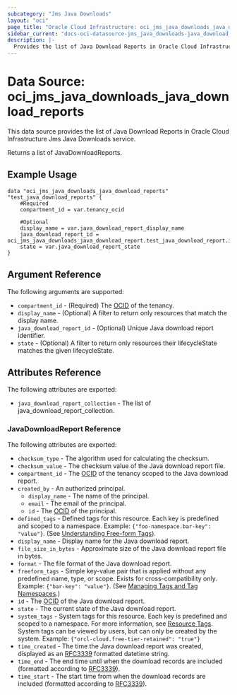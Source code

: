 ```yaml
---
subcategory: "Jms Java Downloads"
layout: "oci"
page_title: "Oracle Cloud Infrastructure: oci_jms_java_downloads_java_download_reports"
sidebar_current: "docs-oci-datasource-jms_java_downloads-java_download_reports"
description: |-
  Provides the list of Java Download Reports in Oracle Cloud Infrastructure Jms Java Downloads service
---
```


# Data Source: oci_jms_java_downloads_java_download_reports
This data source provides the list of Java Download Reports in Oracle Cloud Infrastructure Jms Java Downloads service.

Returns a list of JavaDownloadReports.


## Example Usage

```hcl
data "oci_jms_java_downloads_java_download_reports" "test_java_download_reports" {
	#Required
	compartment_id = var.tenancy_ocid

	#Optional
	display_name = var.java_download_report_display_name
	java_download_report_id = oci_jms_java_downloads_java_download_report.test_java_download_report.id
	state = var.java_download_report_state
}
```

## Argument Reference

The following arguments are supported:

* `compartment_id` - (Required) The [OCID](https://docs.cloud.oracle.com/iaas/Content/General/Concepts/identifiers.htm) of the tenancy. 
* `display_name` - (Optional) A filter to return only resources that match the display name.
* `java_download_report_id` - (Optional) Unique Java download report identifier.
* `state` - (Optional) A filter to return only resources their lifecycleState matches the given lifecycleState.


## Attributes Reference

The following attributes are exported:

* `java_download_report_collection` - The list of java_download_report_collection.

### JavaDownloadReport Reference

The following attributes are exported:

* `checksum_type` - The algorithm used for calculating the checksum.
* `checksum_value` - The checksum value of the Java download report file.
* `compartment_id` - The [OCID](https://docs.cloud.oracle.com/iaas/Content/General/Concepts/identifiers.htm) of the tenancy scoped to the Java download report. 
* `created_by` - An authorized principal.
	* `display_name` - The name of the principal.
	* `email` - The email of the principal.
	* `id` - The [OCID](https://docs.cloud.oracle.com/iaas/Content/General/Concepts/identifiers.htm) of the principal.
* `defined_tags` - Defined tags for this resource. Each key is predefined and scoped to a namespace. Example: `{"foo-namespace.bar-key": "value"}`. (See [Understanding Free-form Tags](https://docs.cloud.oracle.com/iaas/Content/Tagging/Tasks/managingtagsandtagnamespaces.htm)). 
* `display_name` - Display name for the Java download report.
* `file_size_in_bytes` - Approximate size of the Java download report file in bytes.
* `format` - The file format of the Java download report.
* `freeform_tags` - Simple key-value pair that is applied without any predefined name, type, or scope. Exists for cross-compatibility only. Example: `{"bar-key": "value"}`. (See [Managing Tags and Tag Namespaces](https://docs.cloud.oracle.com/iaas/Content/Tagging/Concepts/understandingfreeformtags.htm).) 
* `id` - The [OCID](https://docs.cloud.oracle.com/iaas/Content/General/Concepts/identifiers.htm) of the Java download report. 
* `state` - The current state of the Java download report.
* `system_tags` - System tags for this resource. Each key is predefined and scoped to a namespace. For more information, see [Resource Tags](https://docs.cloud.oracle.com/iaas/Content/General/Concepts/resourcetags.htm). System tags can be viewed by users, but can only be created by the system.  Example: `{"orcl-cloud.free-tier-retained": "true"}` 
* `time_created` - The time the Java download report was created, displayed as an [RFC3339](https://datatracker.ietf.org/doc/html/rfc3339) formatted datetime string.
* `time_end` - The end time until when the download records are included (formatted according to [RFC3339](https://datatracker.ietf.org/doc/html/rfc3339)). 
* `time_start` - The start time from when the download records are included (formatted according to [RFC3339](https://datatracker.ietf.org/doc/html/rfc3339)). 

